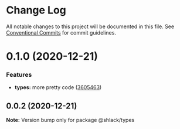 # Change Log

All notable changes to this project will be documented in this file.
See [Conventional Commits](https://conventionalcommits.org) for commit guidelines.

# 0.1.0 (2020-12-21)


### Features

* **types:** more pretty code ([3605463](https://github.com/jimmy-guzman/js-ts-monorepos/commit/3605463428eaa35c83592fb04272005eb43c92f3))





## 0.0.2 (2020-12-21)

**Note:** Version bump only for package @shlack/types
